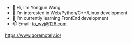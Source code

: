 - 👋 Hi, I’m Yongjun Wang
- 👀 I’m interested in Web/Python/C++/Linux development
- 🌱 I’m currently learning FrontEnd development
- 📫 Email: to_wyj@126.com

<!---
YJWang2000/YJWang2000 is a ✨ special ✨ repository because its `README.md` (this file) appears on your GitHub profile.
You can click the Preview link to take a look at your changes.

--->


https://www.goremotely.io/
